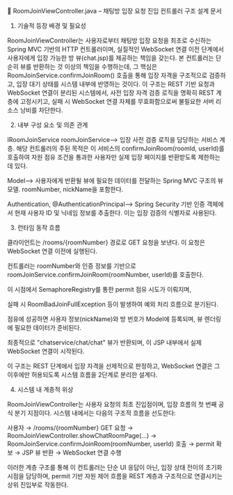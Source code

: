 📘 RoomJoinViewController.java – 채팅방 입장 요청 진입 컨트롤러 구조 설계 문서

1. 기술적 등장 배경 및 필요성

RoomJoinViewController는 사용자로부터 채팅방 입장 요청을 최초로 수신하는 Spring MVC 기반의 HTTP 컨트롤러이며, 실질적인 WebSocket 연결 이전 단계에서 사용자에게 입장 가능한 방 뷰(chat.jsp)를 제공하는 책임을 갖는다. 본 컨트롤러는 단순히 뷰를 반환하는 것 이상의 책임을 수행하는데, 그 핵심은 RoomJoinService.confirmJoinRoom() 호출을 통해 입장 자격을 구조적으로 검증하고, 입장 대기 상태를 시스템 내부에 반영하는 것이다. 이 구조는 REST 기반 요청과 WebSocket 연결이 분리된 시스템에서, 사전 입장 자격 검증 로직을 명확히 REST 계층에 고정시키고, 실패 시 WebSocket 연결 자체를 무효화함으로써 불필요한 서버 리소스 낭비를 차단한다.

2. 내부 구성 요소 및 의존 관계

IRoomJoinService roomJoinService⟶ 입장 사전 검증 로직을 담당하는 서비스 계층. 해당 컨트롤러의 주된 목적은 이 서비스의 confirmJoinRoom(roomId, userId)를 호출하여 자원 점유 조건을 통과한 사용자만 실제 입장 페이지를 반환받도록 제한하는 데 있다.

Model⟶ 사용자에게 반환될 뷰에 필요한 데이터를 전달하는 Spring MVC 구조의 뷰 모델. roomNumber, nickName을 포함한다.

Authentication, @AuthenticationPrincipal⟶ Spring Security 기반 인증 객체에서 현재 사용자 ID 및 닉네임 정보를 추출한다. 이는 입장 검증의 식별자로 사용된다.

3. 런타임 동작 흐름

클라이언트는 /rooms/{roomNumber} 경로로 GET 요청을 보낸다. 이 요청은 WebSocket 연결 이전에 실행된다.

컨트롤러는 roomNumber와 인증 정보를 기반으로 roomJoinService.confirmJoinRoom(roomNumber, userId)를 호출한다.

이 시점에서 SemaphoreRegistry를 통한 permit 점유 시도가 이뤄지며,

실패 시 RoomBadJoinFullException 등이 발생하여 예외 처리 흐름으로 분기된다.

점유에 성공하면 사용자 정보(nickName)와 방 번호가 Model에 등록되며, 뷰 렌더링에 필요한 데이터가 준비된다.

최종적으로 "chatservice/chat/chat" 뷰가 반환되며, 이 JSP 내부에서 실제 WebSocket 연결이 시작된다.

이 구조는 REST 단계에서 입장 자격을 선제적으로 판정하고, WebSocket 연결은 그 이후에만 허용되도록 시스템 흐름을 2단계로 분리한 설계다.

4. 시스템 내 계층적 위상

RoomJoinViewController는 사용자 요청의 최초 진입점이며, 입장 흐름의 첫 번째 공식 분기 지점이다. 시스템 내에서는 다음의 구조적 흐름을 선도한다:

사용자 → /rooms/{roomNumber} GET 요청
→ RoomJoinViewController.showChatRoomPage(...)
→ RoomJoinService.confirmJoinRoom(roomNumber, userId) 호출
→ permit 확보 → JSP 뷰 반환 → WebSocket 연결 수행

이러한 계층 구조를 통해 이 컨트롤러는 단순 UI 응답이 아닌, 입장 상태 전이의 초기화 시점을 담당하며, permit 기반 자원 제어 흐름을 REST 계층과 구조적으로 연결시키는 상위 진입부로 작동한다.
